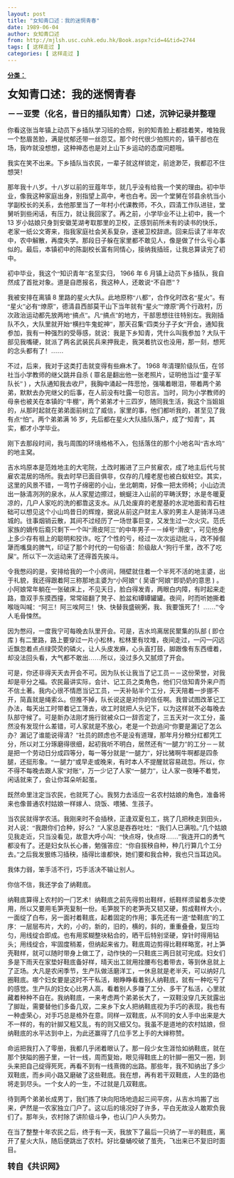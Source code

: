 ```yaml
---
layout: post
title: "女知青口述：我的迷惘青春"
date: 1989-06-04
author: 女知青口述
from: http://mjlsh.usc.cuhk.edu.hk/Book.aspx?cid=4&tid=2744
tags: [ 这样走过 ]
categories: [ 这样走过 ]
---
```


<div style="margin: 15px 10px 10px 0px;">
 <div>
  <span id="ctl00_ContentPlaceHolder1_chapter1_SubjectLabel" style="font-weight:bold;text-decoration:underline;">
   分类：
  </span>
 </div>
 <!--[if gte mso 9]><xml>
 <o:OfficeDocumentSettings>
  <o:AllowPNG/>
 </o:OfficeDocumentSettings>
</xml><![endif]-->
 <!--[if gte mso 9]><xml>
 <w:WordDocument>
  <w:View>Normal</w:View>
  <w:Zoom>0</w:Zoom>
  <w:TrackMoves/>
  <w:TrackFormatting/>
  <w:PunctuationKerning/>
  <w:ValidateAgainstSchemas/>
  <w:SaveIfXMLInvalid>false</w:SaveIfXMLInvalid>
  <w:IgnoreMixedContent>false</w:IgnoreMixedContent>
  <w:AlwaysShowPlaceholderText>false</w:AlwaysShowPlaceholderText>
  <w:DoNotPromoteQF/>
  <w:LidThemeOther>EN-US</w:LidThemeOther>
  <w:LidThemeAsian>JA</w:LidThemeAsian>
  <w:LidThemeComplexScript>X-NONE</w:LidThemeComplexScript>
  <w:Compatibility>
   <w:BreakWrappedTables/>
   <w:SnapToGridInCell/>
   <w:WrapTextWithPunct/>
   <w:UseAsianBreakRules/>
   <w:DontGrowAutofit/>
   <w:SplitPgBreakAndParaMark/>
   <w:EnableOpenTypeKerning/>
   <w:DontFlipMirrorIndents/>
   <w:OverrideTableStyleHps/>
   <w:UseFELayout/>
  </w:Compatibility>
  <m:mathPr>
   <m:mathFont m:val="Cambria Math"/>
   <m:brkBin m:val="before"/>
   <m:brkBinSub m:val="&#45;-"/>
   <m:smallFrac m:val="off"/>
   <m:dispDef/>
   <m:lMargin m:val="0"/>
   <m:rMargin m:val="0"/>
   <m:defJc m:val="centerGroup"/>
   <m:wrapIndent m:val="1440"/>
   <m:intLim m:val="subSup"/>
   <m:naryLim m:val="undOvr"/>
  </m:mathPr></w:WordDocument>
</xml><![endif]-->
 <!--[if gte mso 9]><xml>
 <w:LatentStyles DefLockedState="false" DefUnhideWhenUsed="true"
  DefSemiHidden="true" DefQFormat="false" DefPriority="99"
  LatentStyleCount="276">
  <w:LsdException Locked="false" Priority="0" SemiHidden="false"
   UnhideWhenUsed="false" QFormat="true" Name="Normal"/>
  <w:LsdException Locked="false" Priority="9" SemiHidden="false"
   UnhideWhenUsed="false" QFormat="true" Name="heading 1"/>
  <w:LsdException Locked="false" Priority="9" QFormat="true" Name="heading 2"/>
  <w:LsdException Locked="false" Priority="9" QFormat="true" Name="heading 3"/>
  <w:LsdException Locked="false" Priority="9" QFormat="true" Name="heading 4"/>
  <w:LsdException Locked="false" Priority="9" QFormat="true" Name="heading 5"/>
  <w:LsdException Locked="false" Priority="9" QFormat="true" Name="heading 6"/>
  <w:LsdException Locked="false" Priority="9" QFormat="true" Name="heading 7"/>
  <w:LsdException Locked="false" Priority="9" QFormat="true" Name="heading 8"/>
  <w:LsdException Locked="false" Priority="9" QFormat="true" Name="heading 9"/>
  <w:LsdException Locked="false" Priority="39" Name="toc 1"/>
  <w:LsdException Locked="false" Priority="39" Name="toc 2"/>
  <w:LsdException Locked="false" Priority="39" Name="toc 3"/>
  <w:LsdException Locked="false" Priority="39" Name="toc 4"/>
  <w:LsdException Locked="false" Priority="39" Name="toc 5"/>
  <w:LsdException Locked="false" Priority="39" Name="toc 6"/>
  <w:LsdException Locked="false" Priority="39" Name="toc 7"/>
  <w:LsdException Locked="false" Priority="39" Name="toc 8"/>
  <w:LsdException Locked="false" Priority="39" Name="toc 9"/>
  <w:LsdException Locked="false" Priority="35" QFormat="true" Name="caption"/>
  <w:LsdException Locked="false" Priority="10" SemiHidden="false"
   UnhideWhenUsed="false" QFormat="true" Name="Title"/>
  <w:LsdException Locked="false" Priority="0" Name="Default Paragraph Font"/>
  <w:LsdException Locked="false" Priority="11" SemiHidden="false"
   UnhideWhenUsed="false" QFormat="true" Name="Subtitle"/>
  <w:LsdException Locked="false" Priority="22" SemiHidden="false"
   UnhideWhenUsed="false" QFormat="true" Name="Strong"/>
  <w:LsdException Locked="false" Priority="20" SemiHidden="false"
   UnhideWhenUsed="false" QFormat="true" Name="Emphasis"/>
  <w:LsdException Locked="false" Priority="59" SemiHidden="false"
   UnhideWhenUsed="false" Name="Table Grid"/>
  <w:LsdException Locked="false" UnhideWhenUsed="false" Name="Placeholder Text"/>
  <w:LsdException Locked="false" Priority="1" SemiHidden="false"
   UnhideWhenUsed="false" QFormat="true" Name="No Spacing"/>
  <w:LsdException Locked="false" Priority="60" SemiHidden="false"
   UnhideWhenUsed="false" Name="Light Shading"/>
  <w:LsdException Locked="false" Priority="61" SemiHidden="false"
   UnhideWhenUsed="false" Name="Light List"/>
  <w:LsdException Locked="false" Priority="62" SemiHidden="false"
   UnhideWhenUsed="false" Name="Light Grid"/>
  <w:LsdException Locked="false" Priority="63" SemiHidden="false"
   UnhideWhenUsed="false" Name="Medium Shading 1"/>
  <w:LsdException Locked="false" Priority="64" SemiHidden="false"
   UnhideWhenUsed="false" Name="Medium Shading 2"/>
  <w:LsdException Locked="false" Priority="65" SemiHidden="false"
   UnhideWhenUsed="false" Name="Medium List 1"/>
  <w:LsdException Locked="false" Priority="66" SemiHidden="false"
   UnhideWhenUsed="false" Name="Medium List 2"/>
  <w:LsdException Locked="false" Priority="67" SemiHidden="false"
   UnhideWhenUsed="false" Name="Medium Grid 1"/>
  <w:LsdException Locked="false" Priority="68" SemiHidden="false"
   UnhideWhenUsed="false" Name="Medium Grid 2"/>
  <w:LsdException Locked="false" Priority="69" SemiHidden="false"
   UnhideWhenUsed="false" Name="Medium Grid 3"/>
  <w:LsdException Locked="false" Priority="70" SemiHidden="false"
   UnhideWhenUsed="false" Name="Dark List"/>
  <w:LsdException Locked="false" Priority="71" SemiHidden="false"
   UnhideWhenUsed="false" Name="Colorful Shading"/>
  <w:LsdException Locked="false" Priority="72" SemiHidden="false"
   UnhideWhenUsed="false" Name="Colorful List"/>
  <w:LsdException Locked="false" Priority="73" SemiHidden="false"
   UnhideWhenUsed="false" Name="Colorful Grid"/>
  <w:LsdException Locked="false" Priority="60" SemiHidden="false"
   UnhideWhenUsed="false" Name="Light Shading Accent 1"/>
  <w:LsdException Locked="false" Priority="61" SemiHidden="false"
   UnhideWhenUsed="false" Name="Light List Accent 1"/>
  <w:LsdException Locked="false" Priority="62" SemiHidden="false"
   UnhideWhenUsed="false" Name="Light Grid Accent 1"/>
  <w:LsdException Locked="false" Priority="63" SemiHidden="false"
   UnhideWhenUsed="false" Name="Medium Shading 1 Accent 1"/>
  <w:LsdException Locked="false" Priority="64" SemiHidden="false"
   UnhideWhenUsed="false" Name="Medium Shading 2 Accent 1"/>
  <w:LsdException Locked="false" Priority="65" SemiHidden="false"
   UnhideWhenUsed="false" Name="Medium List 1 Accent 1"/>
  <w:LsdException Locked="false" UnhideWhenUsed="false" Name="Revision"/>
  <w:LsdException Locked="false" Priority="34" SemiHidden="false"
   UnhideWhenUsed="false" QFormat="true" Name="List Paragraph"/>
  <w:LsdException Locked="false" Priority="29" SemiHidden="false"
   UnhideWhenUsed="false" QFormat="true" Name="Quote"/>
  <w:LsdException Locked="false" Priority="30" SemiHidden="false"
   UnhideWhenUsed="false" QFormat="true" Name="Intense Quote"/>
  <w:LsdException Locked="false" Priority="66" SemiHidden="false"
   UnhideWhenUsed="false" Name="Medium List 2 Accent 1"/>
  <w:LsdException Locked="false" Priority="67" SemiHidden="false"
   UnhideWhenUsed="false" Name="Medium Grid 1 Accent 1"/>
  <w:LsdException Locked="false" Priority="68" SemiHidden="false"
   UnhideWhenUsed="false" Name="Medium Grid 2 Accent 1"/>
  <w:LsdException Locked="false" Priority="69" SemiHidden="false"
   UnhideWhenUsed="false" Name="Medium Grid 3 Accent 1"/>
  <w:LsdException Locked="false" Priority="70" SemiHidden="false"
   UnhideWhenUsed="false" Name="Dark List Accent 1"/>
  <w:LsdException Locked="false" Priority="71" SemiHidden="false"
   UnhideWhenUsed="false" Name="Colorful Shading Accent 1"/>
  <w:LsdException Locked="false" Priority="72" SemiHidden="false"
   UnhideWhenUsed="false" Name="Colorful List Accent 1"/>
  <w:LsdException Locked="false" Priority="73" SemiHidden="false"
   UnhideWhenUsed="false" Name="Colorful Grid Accent 1"/>
  <w:LsdException Locked="false" Priority="60" SemiHidden="false"
   UnhideWhenUsed="false" Name="Light Shading Accent 2"/>
  <w:LsdException Locked="false" Priority="61" SemiHidden="false"
   UnhideWhenUsed="false" Name="Light List Accent 2"/>
  <w:LsdException Locked="false" Priority="62" SemiHidden="false"
   UnhideWhenUsed="false" Name="Light Grid Accent 2"/>
  <w:LsdException Locked="false" Priority="63" SemiHidden="false"
   UnhideWhenUsed="false" Name="Medium Shading 1 Accent 2"/>
  <w:LsdException Locked="false" Priority="64" SemiHidden="false"
   UnhideWhenUsed="false" Name="Medium Shading 2 Accent 2"/>
  <w:LsdException Locked="false" Priority="65" SemiHidden="false"
   UnhideWhenUsed="false" Name="Medium List 1 Accent 2"/>
  <w:LsdException Locked="false" Priority="66" SemiHidden="false"
   UnhideWhenUsed="false" Name="Medium List 2 Accent 2"/>
  <w:LsdException Locked="false" Priority="67" SemiHidden="false"
   UnhideWhenUsed="false" Name="Medium Grid 1 Accent 2"/>
  <w:LsdException Locked="false" Priority="68" SemiHidden="false"
   UnhideWhenUsed="false" Name="Medium Grid 2 Accent 2"/>
  <w:LsdException Locked="false" Priority="69" SemiHidden="false"
   UnhideWhenUsed="false" Name="Medium Grid 3 Accent 2"/>
  <w:LsdException Locked="false" Priority="70" SemiHidden="false"
   UnhideWhenUsed="false" Name="Dark List Accent 2"/>
  <w:LsdException Locked="false" Priority="71" SemiHidden="false"
   UnhideWhenUsed="false" Name="Colorful Shading Accent 2"/>
  <w:LsdException Locked="false" Priority="72" SemiHidden="false"
   UnhideWhenUsed="false" Name="Colorful List Accent 2"/>
  <w:LsdException Locked="false" Priority="73" SemiHidden="false"
   UnhideWhenUsed="false" Name="Colorful Grid Accent 2"/>
  <w:LsdException Locked="false" Priority="60" SemiHidden="false"
   UnhideWhenUsed="false" Name="Light Shading Accent 3"/>
  <w:LsdException Locked="false" Priority="61" SemiHidden="false"
   UnhideWhenUsed="false" Name="Light List Accent 3"/>
  <w:LsdException Locked="false" Priority="62" SemiHidden="false"
   UnhideWhenUsed="false" Name="Light Grid Accent 3"/>
  <w:LsdException Locked="false" Priority="63" SemiHidden="false"
   UnhideWhenUsed="false" Name="Medium Shading 1 Accent 3"/>
  <w:LsdException Locked="false" Priority="64" SemiHidden="false"
   UnhideWhenUsed="false" Name="Medium Shading 2 Accent 3"/>
  <w:LsdException Locked="false" Priority="65" SemiHidden="false"
   UnhideWhenUsed="false" Name="Medium List 1 Accent 3"/>
  <w:LsdException Locked="false" Priority="66" SemiHidden="false"
   UnhideWhenUsed="false" Name="Medium List 2 Accent 3"/>
  <w:LsdException Locked="false" Priority="67" SemiHidden="false"
   UnhideWhenUsed="false" Name="Medium Grid 1 Accent 3"/>
  <w:LsdException Locked="false" Priority="68" SemiHidden="false"
   UnhideWhenUsed="false" Name="Medium Grid 2 Accent 3"/>
  <w:LsdException Locked="false" Priority="69" SemiHidden="false"
   UnhideWhenUsed="false" Name="Medium Grid 3 Accent 3"/>
  <w:LsdException Locked="false" Priority="70" SemiHidden="false"
   UnhideWhenUsed="false" Name="Dark List Accent 3"/>
  <w:LsdException Locked="false" Priority="71" SemiHidden="false"
   UnhideWhenUsed="false" Name="Colorful Shading Accent 3"/>
  <w:LsdException Locked="false" Priority="72" SemiHidden="false"
   UnhideWhenUsed="false" Name="Colorful List Accent 3"/>
  <w:LsdException Locked="false" Priority="73" SemiHidden="false"
   UnhideWhenUsed="false" Name="Colorful Grid Accent 3"/>
  <w:LsdException Locked="false" Priority="60" SemiHidden="false"
   UnhideWhenUsed="false" Name="Light Shading Accent 4"/>
  <w:LsdException Locked="false" Priority="61" SemiHidden="false"
   UnhideWhenUsed="false" Name="Light List Accent 4"/>
  <w:LsdException Locked="false" Priority="62" SemiHidden="false"
   UnhideWhenUsed="false" Name="Light Grid Accent 4"/>
  <w:LsdException Locked="false" Priority="63" SemiHidden="false"
   UnhideWhenUsed="false" Name="Medium Shading 1 Accent 4"/>
  <w:LsdException Locked="false" Priority="64" SemiHidden="false"
   UnhideWhenUsed="false" Name="Medium Shading 2 Accent 4"/>
  <w:LsdException Locked="false" Priority="65" SemiHidden="false"
   UnhideWhenUsed="false" Name="Medium List 1 Accent 4"/>
  <w:LsdException Locked="false" Priority="66" SemiHidden="false"
   UnhideWhenUsed="false" Name="Medium List 2 Accent 4"/>
  <w:LsdException Locked="false" Priority="67" SemiHidden="false"
   UnhideWhenUsed="false" Name="Medium Grid 1 Accent 4"/>
  <w:LsdException Locked="false" Priority="68" SemiHidden="false"
   UnhideWhenUsed="false" Name="Medium Grid 2 Accent 4"/>
  <w:LsdException Locked="false" Priority="69" SemiHidden="false"
   UnhideWhenUsed="false" Name="Medium Grid 3 Accent 4"/>
  <w:LsdException Locked="false" Priority="70" SemiHidden="false"
   UnhideWhenUsed="false" Name="Dark List Accent 4"/>
  <w:LsdException Locked="false" Priority="71" SemiHidden="false"
   UnhideWhenUsed="false" Name="Colorful Shading Accent 4"/>
  <w:LsdException Locked="false" Priority="72" SemiHidden="false"
   UnhideWhenUsed="false" Name="Colorful List Accent 4"/>
  <w:LsdException Locked="false" Priority="73" SemiHidden="false"
   UnhideWhenUsed="false" Name="Colorful Grid Accent 4"/>
  <w:LsdException Locked="false" Priority="60" SemiHidden="false"
   UnhideWhenUsed="false" Name="Light Shading Accent 5"/>
  <w:LsdException Locked="false" Priority="61" SemiHidden="false"
   UnhideWhenUsed="false" Name="Light List Accent 5"/>
  <w:LsdException Locked="false" Priority="62" SemiHidden="false"
   UnhideWhenUsed="false" Name="Light Grid Accent 5"/>
  <w:LsdException Locked="false" Priority="63" SemiHidden="false"
   UnhideWhenUsed="false" Name="Medium Shading 1 Accent 5"/>
  <w:LsdException Locked="false" Priority="64" SemiHidden="false"
   UnhideWhenUsed="false" Name="Medium Shading 2 Accent 5"/>
  <w:LsdException Locked="false" Priority="65" SemiHidden="false"
   UnhideWhenUsed="false" Name="Medium List 1 Accent 5"/>
  <w:LsdException Locked="false" Priority="66" SemiHidden="false"
   UnhideWhenUsed="false" Name="Medium List 2 Accent 5"/>
  <w:LsdException Locked="false" Priority="67" SemiHidden="false"
   UnhideWhenUsed="false" Name="Medium Grid 1 Accent 5"/>
  <w:LsdException Locked="false" Priority="68" SemiHidden="false"
   UnhideWhenUsed="false" Name="Medium Grid 2 Accent 5"/>
  <w:LsdException Locked="false" Priority="69" SemiHidden="false"
   UnhideWhenUsed="false" Name="Medium Grid 3 Accent 5"/>
  <w:LsdException Locked="false" Priority="70" SemiHidden="false"
   UnhideWhenUsed="false" Name="Dark List Accent 5"/>
  <w:LsdException Locked="false" Priority="71" SemiHidden="false"
   UnhideWhenUsed="false" Name="Colorful Shading Accent 5"/>
  <w:LsdException Locked="false" Priority="72" SemiHidden="false"
   UnhideWhenUsed="false" Name="Colorful List Accent 5"/>
  <w:LsdException Locked="false" Priority="73" SemiHidden="false"
   UnhideWhenUsed="false" Name="Colorful Grid Accent 5"/>
  <w:LsdException Locked="false" Priority="60" SemiHidden="false"
   UnhideWhenUsed="false" Name="Light Shading Accent 6"/>
  <w:LsdException Locked="false" Priority="61" SemiHidden="false"
   UnhideWhenUsed="false" Name="Light List Accent 6"/>
  <w:LsdException Locked="false" Priority="62" SemiHidden="false"
   UnhideWhenUsed="false" Name="Light Grid Accent 6"/>
  <w:LsdException Locked="false" Priority="63" SemiHidden="false"
   UnhideWhenUsed="false" Name="Medium Shading 1 Accent 6"/>
  <w:LsdException Locked="false" Priority="64" SemiHidden="false"
   UnhideWhenUsed="false" Name="Medium Shading 2 Accent 6"/>
  <w:LsdException Locked="false" Priority="65" SemiHidden="false"
   UnhideWhenUsed="false" Name="Medium List 1 Accent 6"/>
  <w:LsdException Locked="false" Priority="66" SemiHidden="false"
   UnhideWhenUsed="false" Name="Medium List 2 Accent 6"/>
  <w:LsdException Locked="false" Priority="67" SemiHidden="false"
   UnhideWhenUsed="false" Name="Medium Grid 1 Accent 6"/>
  <w:LsdException Locked="false" Priority="68" SemiHidden="false"
   UnhideWhenUsed="false" Name="Medium Grid 2 Accent 6"/>
  <w:LsdException Locked="false" Priority="69" SemiHidden="false"
   UnhideWhenUsed="false" Name="Medium Grid 3 Accent 6"/>
  <w:LsdException Locked="false" Priority="70" SemiHidden="false"
   UnhideWhenUsed="false" Name="Dark List Accent 6"/>
  <w:LsdException Locked="false" Priority="71" SemiHidden="false"
   UnhideWhenUsed="false" Name="Colorful Shading Accent 6"/>
  <w:LsdException Locked="false" Priority="72" SemiHidden="false"
   UnhideWhenUsed="false" Name="Colorful List Accent 6"/>
  <w:LsdException Locked="false" Priority="73" SemiHidden="false"
   UnhideWhenUsed="false" Name="Colorful Grid Accent 6"/>
  <w:LsdException Locked="false" Priority="19" SemiHidden="false"
   UnhideWhenUsed="false" QFormat="true" Name="Subtle Emphasis"/>
  <w:LsdException Locked="false" Priority="21" SemiHidden="false"
   UnhideWhenUsed="false" QFormat="true" Name="Intense Emphasis"/>
  <w:LsdException Locked="false" Priority="31" SemiHidden="false"
   UnhideWhenUsed="false" QFormat="true" Name="Subtle Reference"/>
  <w:LsdException Locked="false" Priority="32" SemiHidden="false"
   UnhideWhenUsed="false" QFormat="true" Name="Intense Reference"/>
  <w:LsdException Locked="false" Priority="33" SemiHidden="false"
   UnhideWhenUsed="false" QFormat="true" Name="Book Title"/>
  <w:LsdException Locked="false" Priority="37" Name="Bibliography"/>
  <w:LsdException Locked="false" Priority="39" QFormat="true" Name="TOC Heading"/>
 </w:LatentStyles>
</xml><![endif]-->
 <!--[if gte mso 10]>
<style>
 /* Style Definitions */
table.MsoNormalTable
	{mso-style-name:"Table Normal";
	mso-tstyle-rowband-size:0;
	mso-tstyle-colband-size:0;
	mso-style-noshow:yes;
	mso-style-priority:99;
	mso-style-parent:"";
	mso-padding-alt:0in 5.4pt 0in 5.4pt;
	mso-para-margin:0in;
	mso-para-margin-bottom:.0001pt;
	mso-pagination:widow-orphan;
	font-size:10.0pt;
	font-family:"Times New Roman";}
</style>
<![endif]-->
 <!--StartFragment-->
 <p class="MsoNormal">
  <o:p>
  </o:p>
 </p>
 <p class="MsoNormal">
  <b>
   <span lang="ZH-CN" style="font-family: 宋体;">
    <font size="5">
     女知青口述：我的迷惘青春
    </font>
   </span>
   <font size="4">
    <o:p>
    </o:p>
   </font>
  </b>
 </p>
 <p class="MsoNormal">
  <span lang="ZH-CN" style='font-family:宋体;mso-ascii-font-family:
"Times New Roman"'>
   <b>
    <font size="4">
     －－亚雯（化名，昔日的插队知青）口述，沉钟记录并整理
    </font>
   </b>
  </span>
  <o:p>
  </o:p>
 </p>
 <p class="MsoNormal">
  <o:p>
  </o:p>
 </p>
 <p class="MsoNormal">
  <span lang="ZH-CN" style='font-family:宋体;mso-ascii-font-family:
"Times New Roman"'>
   你看这张当年镇上动员下乡插队学习班的合照，别的知青脸上都挂着笑，唯独我一个愁眉苦脸，满是忧郁还带一丝怨艾。那个时代很少拍照片的，镇干部也在场，我咋就没想想，这种神态也是对上山下乡运动的态度问题哦。
  </span>
  <o:p>
  </o:p>
 </p>
 <p class="MsoNormal">
  <span lang="ZH-CN" style='font-family:宋体;mso-ascii-font-family:
"Times New Roman"'>
   我实在笑不出来。下乡插队当农民，一辈子就这样锁定，前途渺茫，我都忍不住想哭！
  </span>
  <o:p>
  </o:p>
 </p>
 <p class="MsoNormal">
  <span lang="ZH-CN" style='font-family:宋体;mso-ascii-font-family:
"Times New Roman"'>
   那年我十八岁。十八岁以前的豆蔻年华，就几乎没有给我一个笑的理由。初中毕业，像我这种家庭出身，别指望上高中，考也白考。因一个堂舅在邻县余杭当小学副校长的关系，去他那里当了一年村小代课教师，不久，四清工作队进驻，堂舅听到些闲话，有压力，就让我回家了。再之前，小学毕业不让上初中，我一个
  </span>
  13
  <span lang="ZH-CN" style='font-family:宋体;mso-ascii-font-family:"Times New Roman"'>
   岁小姑娘只身到安徽芜湖考取那里的卫校，正感到前所未有的读书的快乐，老家一纸公文寄来，指我家庭社会关系复杂，遂被卫校辞退。回来后读了半年农中，农中解散，再度失学。那段日子躲在家里都不敢见人，像是做了什么亏心事似的。最后，本镇初中的陈副校长富有同情心，接纳我插班，让我总算读完了初中。
  </span>
  <o:p>
  </o:p>
 </p>
 <p class="MsoNormal">
  <span lang="ZH-CN" style='font-family:宋体;mso-ascii-font-family:
"Times New Roman"'>
   初中毕业，我这个“知识青年”名至实归，
  </span>
  1966
  <span lang="ZH-CN" style='font-family:宋体;mso-ascii-font-family:"Times New Roman"'>
   年
  </span>
  6
  <span lang="ZH-CN" style='font-family:宋体;mso-ascii-font-family:"Times New Roman"'>
   月镇上动员下乡插队，我自然成了首批对象。道是自愿报名，我这种人，还敢说“不自愿”
  </span>
  ?
  <o:p>
  </o:p>
 </p>
 <p class="MsoNormal">
  <span lang="ZH-CN" style='font-family:宋体;mso-ascii-font-family:
"Times New Roman"'>
   我被安排在离镇
  </span>
  8
  <span lang="ZH-CN" style='font-family:宋体;
mso-ascii-font-family:"Times New Roman"'>
   里路的星火大队。此地原称“八都”，合作化时改名“星火”。有“星火”必有“燎原”，德清县西部莫干山下当年就有“星火”“燎原”两个行政村，历次政治运动都先放两地“搞点”。凡“搞点”的地方，干部思想往往特别左。我刚插队不久，大队里就开始“横扫牛鬼蛇神”，那天召集“四类分子子女”开会，通知我参加，我有一种强烈的受辱感，就说：我是下乡知青，凭什么叫我参加
  </span>
  ?
  <span lang="ZH-CN" style='font-family:宋体;mso-ascii-font-family:"Times New Roman"'>
   大队干部见我嘴硬，就派了两名武装民兵来押我走，我哭着抗议也没用，那一刻，想死的念头都有了！……
  </span>
  <o:p>
  </o:p>
 </p>
 <p class="MsoNormal">
  <span lang="ZH-CN" style='font-family:宋体;mso-ascii-font-family:
"Times New Roman"'>
   不过，后来，我对于这类打击就变得有些麻木了。
  </span>
  1968
  <span lang="ZH-CN" style='font-family:宋体;mso-ascii-font-family:"Times New Roman"'>
   年清理阶级队伍，在邻社当小学教师的继父跳井自杀
  </span>
  (
  <span lang="ZH-CN" style='font-family:宋体;mso-ascii-font-family:"Times New Roman"'>
   罪名是翻出他一张老照片，证明他当过“童子军队长”
  </span>
  )
  <span lang="ZH-CN" style='font-family:宋体;mso-ascii-font-family:"Times New Roman"'>
   ，大队通知我去收尸，我胸中涌起一阵悲怆，强噙着眼泪，带着两个弟弟，默默去办完继父的后事，在人前没有吐露一句怨言。当时，同为小学教师的母亲也被关在本镇的“牛棚”，两个弟弟才十三四岁，随同我生活，我这个当姐姐的，从那时起就在弟弟面前树立了威信，家里的事，他们都听我的，甚至见了我有点“怕”。两个弟弟满
  </span>
  16
  <span lang="ZH-CN" style='font-family:宋体;mso-ascii-font-family:"Times New Roman"'>
   岁，先后都在星火大队插队落户，成了“知青”，其实，都才小学毕业。
  </span>
  <o:p>
  </o:p>
 </p>
 <p class="MsoNormal">
  <span lang="ZH-CN" style='font-family:宋体;mso-ascii-font-family:
"Times New Roman"'>
   刚下去那段时间，我与周围的环境格格不入，包括落住的那个小地名叫“吉水坞”的地主窝。
  </span>
  <o:p>
  </o:p>
 </p>
 <p class="MsoNormal">
  <span lang="ZH-CN" style='font-family:宋体;mso-ascii-font-family:
"Times New Roman"'>
   吉水坞原本是范姓地主的大宅院，土改时搬进了三户贫雇农，成了地主后代与贫雇农混居的场所。我去时早已面目俱非，仅存的几幢老屋也被白蚁蛀空。其实，这里的风景不错，一弯竹子绵密的小山，坐北朝南，好像一把太师椅；小山边流出一脉清冽冽的泉水，从人家屋边擦过，蜿蜒注入山前的平畴沃野；水是冬暖夏凉的，几户人家吃的洗的都靠这支水。从几处废弃的老屋基的水泥地面和青石柱础可以想见这个小山坞昔日的辉煌，据说从前这户财主人家的男主人是骑洋马进城的。往事烟销云散，其间不过经历了一场世事巨变，又发生过一次火灾。范氏家族的嫡传后裔只剩下一个叫“滑皮阿三”的中年男子－－绰号“滑皮”，可见他身上多少存有祖上的聪明和狡诈。吃了个性的亏，经过一次次运动批斗，改不掉倔犟而嘴臭的脾气，印证了那个时代的一句俗语：阶级敌人“狗行千里，改不了吃屎”。所以下一次运动来了还得首先挨斗。
  </span>
  <o:p>
  </o:p>
 </p>
 <p class="MsoNormal">
  <span lang="ZH-CN" style='font-family:宋体;mso-ascii-font-family:
"Times New Roman"'>
   令我憋闷的是，安排给我的一个小房间，隔壁就住着一个半死不活的地主婆，出于礼貌，我还得跟着阿三称那地主婆为“小阿娘”
  </span>
  (
  <span lang="ZH-CN" style='font-family:宋体;mso-ascii-font-family:"Times New Roman"'>
   吴语“阿娘”即奶奶的意思
  </span>
  )
  <span lang="ZH-CN" style='font-family:宋体;mso-ascii-font-family:"Times New Roman"'>
   。小阿娘常年躺在一张破床上，不见天日，脸白得发青，两眼白内障，有时起来走路，靠双手东摸西撞，常常碰翻了凳子、脸盆和罈罈罐罐。夜间，时而听她撕着喉咙叫喊：“阿三！阿三唉阿三！快、快替我盛碗粥，我、我要饿死了！……”令人毛骨悚然。
  </span>
  <o:p>
  </o:p>
 </p>
 <p class="MsoNormal">
  <span lang="ZH-CN" style='font-family:宋体;mso-ascii-font-family:
"Times New Roman"'>
   因为憋闷，一度我宁可每晚去队里开会。可是，吉水坞离居民聚集的队部
  </span>
  (
  <span lang="ZH-CN" style='font-family:宋体;mso-ascii-font-family:"Times New Roman"'>
   即仓库
  </span>
  )
  <span lang="ZH-CN" style='font-family:宋体;mso-ascii-font-family:"Times New Roman"'>
   有二里路，路上要穿过一片小松林，松林里有坟堆，夜间走过，一闪一闪远近飘忽着点点绿荧荧的磷火，让人头皮发麻，心头直打鼓，脚跟像有东西缠着，却没法回头看，大气都不敢出……所以，没过多久又腻烦了开会。
  </span>
  <o:p>
  </o:p>
 </p>
 <p class="MsoNormal">
  <span lang="ZH-CN" style='font-family:宋体;mso-ascii-font-family:
"Times New Roman"'>
   可是，你还非得天天去开会不可。因为队长让我当了记工员－－这份荣誉，对我却是非分之福。农民最讲实际，会计、记工员之类角色，他们只信知青外来户而不信土著。我内心很不情愿当记工员，一天补贴半个工分，天天陪着一步挪不开，简直就是绳索么。但推不掉，队长说这是对你的信任啊。我曾试图改革记工办法，每天出工时带着记工簿去，收工时就把人头记下，以为这样就不必每晚去队部守候了。可是新办法刚才施行就被众口一辞否定了，三五天对一次工分，虽然没有发现什么差错，可人家就是不放心，老是一个劲追问“你要是漏记了怎么办？漏记了谁能说得清？”社员的顾虑也不是没有道理，那年月分粮分红都凭工分，所以对工分琢磨得很细，起初我听不明白，居然还有“一腿力”的工分－－就是把一个劳动日分成四等分，每一等分就是“一腿力”，好比猪啊牛啊都是四条腿，还挺形象。“一腿力”或早走或晚来，有时本人不提醒就容易疏忽。所以，你不得不每晚去跟人家“对账”，万一少记了人家“一腿力”，让人家一夜睡不着觉，闲话就来了，会让你耳朵听起茧。
  </span>
  <o:p>
  </o:p>
 </p>
 <p class="MsoNormal">
  <span lang="ZH-CN" style='font-family:宋体;mso-ascii-font-family:
"Times New Roman"'>
   既然命里注定当农民，也就死了心。我努力去适应一名农村姑娘的角色，准备将来也像普通农村姑娘一样嫁人、烧饭、喂猪、生孩子。
  </span>
  <o:p>
  </o:p>
 </p>
 <p class="MsoNormal">
  <span lang="ZH-CN" style='font-family:宋体;mso-ascii-font-family:
"Times New Roman"'>
   当农民就得学农活。我刚来时不会插秧，正逢双夏包工，挑了几把秧走到田头，对人说：“我跟你们合种，好么？”人家总是吞吞吐吐：“我们人已满啦。”几个姑娘见我走近，只当没看见，故意大呼小叫：“快点呀，快点呀……”我连开口的勇气都没有了。还是妇女队长心善，勉强答应：“你自拔秧自种，种几行算几个工分去。”之后我发狠练习插秧，插得比谁都快，她们要和我合种，我也只当耳边风。
  </span>
  <o:p>
  </o:p>
 </p>
 <p class="MsoNormal">
  <span lang="ZH-CN" style='font-family:宋体;mso-ascii-font-family:
"Times New Roman"'>
   我体力弱，笨手活不行，巧手活决不输让别人。
  </span>
  <o:p>
  </o:p>
 </p>
 <p class="MsoNormal">
  <span lang="ZH-CN" style='font-family:宋体;mso-ascii-font-family:
"Times New Roman"'>
   你信不信，我还学会了纳鞋底。
  </span>
  <o:p>
  </o:p>
 </p>
 <p class="MsoNormal">
  <span lang="ZH-CN" style='font-family:宋体;mso-ascii-font-family:
"Times New Roman"'>
   纳鞋底算得上农村的一门艺术！纳鞋底之前先得剪出鞋样，纸鞋样须留着多次使用，所以又要用毛笋壳复制一份。毛笋脱下的老笋壳又韧又硬，剪成鞋样大小，一面绽了白布，另一面衬着鞋底，起着固定的作用；事先还有一道“垫鞋底”的工序：一层层布片，大的，小的，新的，旧的，横的，斜的，重重叠叠，复压均匀，用线绽合即成。也有用浆糊整块粘合的，晒干后特别坚硬，穿针时得用钻头；用线绽合，牢固度稍差，但纳起来省力。鞋底周边剪得比鞋样略宽，衬上笋壳鞋样，就可以随时带身上做工了，动作快的一只鞋底三两日就可完成。妇女们多是下雨天在家垫好鞋底备好样，晴天出工就用拴腰布包着带去，等到休息就上了正场。大凡是农闲季节，生产队做活磨洋工，一休息就是老半天，可以纳好几圈鞋底。哪个妇女要是这时不干私活，眼睁睁看着别人纳鞋底，就有一种吃亏了的感觉。生产队的妇女心比男人高，看着别人多赚了工分、多干了私活，心里就藏着种种不自在。我纳鞋底，一来考虑两个弟弟长大了，一双鞋没穿几天就露出了脚趾，需要替他们多备几双，二来乡下女人把纳鞋底视为手巧的表现，我也有一种虚荣心，对手巧总是格外在意。同样一双鞋底，从不同的女人手中出来是大不一样的，有的针脚又粗又乱，有的则又细又匀。我虽不是道地的农村姑娘，但纳鞋底的水平达到中上，为此还赢得了几位手艺上手的大婶称赞。
  </span>
  <o:p>
  </o:p>
 </p>
 <p class="MsoNormal">
  <span lang="ZH-CN" style='font-family:宋体;mso-ascii-font-family:
"Times New Roman"'>
   命运把我打入了零册，我都几乎闭着眼认了。那一段少女生涯恰如纳鞋底，就在那个狭隘的圈子里，一针一线，周而复始，眼见得鞋底上的针脚一圈又一圈，到头来把自己绽得死死，再看不到有一线熹微的出路。那些年，我不知纳出了多少双鞋底，而乡间小路又磨破了这些鞋底。我在想，再有若干双鞋底，人生的路也将走到尽头。一个女人的一生，不过就是几双鞋底。
  </span>
  <o:p>
  </o:p>
 </p>
 <p class="MsoNormal">
  <span lang="ZH-CN" style='font-family:宋体;mso-ascii-font-family:
"Times New Roman"'>
   待到两个弟弟长成男丁，我们拣了块向阳场地造起三间平房，从吉水坞搬了出来，俨然是一农家独立门户了。这以后的境况好了许多，平白无故没人敢欺负我们了。那年头，农村除了讲阶级斗争，也认门户人头势力。
  </span>
  <o:p>
  </o:p>
 </p>
 <p class="MsoNormal">
  <span lang="ZH-CN" style='font-family:宋体;mso-ascii-font-family:
"Times New Roman"'>
   在当了整整十年农民之后，终于有一天，我放下了最后一只纳了一半的鞋底，离开了星火大队，随后便跳出了农村。好比蚕蛹咬破了茧壳，飞出来已不复旧时面目。
  </span>
  <o:p>
  </o:p>
 </p>
 <p class="MsoNormal">
  <o:p>
   <b>
    <font size="4">
    </font>
   </b>
  </o:p>
 </p>
 <p class="MsoNormal">
  <span lang="ZH-CN" style='font-family:宋体;mso-ascii-font-family:
"Times New Roman"'>
   <b>
    <font size="4">
     转自《共识网》
    </font>
   </b>
  </span>
  <o:p>
  </o:p>
 </p>
 <!--EndFragment-->
</div>

